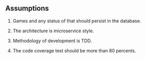 ## Assumptions
1) Games and any status of that should persist in the database.
   
2) The architecture is microservice style.

3) Methodology of development is TDD.

4) The code coverage test should be more than 80 percents.

   

